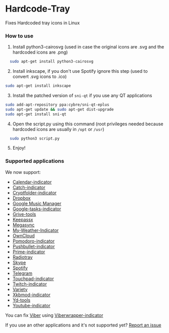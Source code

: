 # Hardcode-Tray
Fixes Hardcoded tray icons in Linux

### How to use
  1. Install python3-cairosvg (used in case the original icons are .svg and the hardcoded icons are .png)
  ```bash
    sudo apt-get install python3-cairosvg
  ```
  
  2. Install inkscape, if you don't use Spotify ignore this step (used to convert .svg icons to .ico)
  ```bash
  sudo apt-get install inkscape
  ```
  3. Install the patched version of ```sni-qt``` if you use any QT applications
  ```bash
  sudo add-apt-repository ppa:cybre/sni-qt-eplus
  sudo apt-get update && sudo apt-get dist-upgrade
  sudo apt-get install sni-qt

  ```  

  4. Open the script.py using this command (root privileges needed because hardcoded icons are usually in `/opt` or `/usr`)
  ```bash
    sudo python3 script.py
  ```
  
  5. Enjoy!

### Supported applications
We now support:
* [Calendar-indicator](https://bugs.launchpad.net/calendar-indicator)
* [Catch-indicator](https://launchpad.net/~atareao)
* [Cryptfolder-indicator](https://launchpad.net/~atareao)
* [Dropbox](https://www.dropbox.com/)
* [Google Music Manager](https://support.google.com/googleplay/answer/1229970?hl=en)
* [Google-tasks-indicator](https://launchpad.net/~atareao)
* [Grive-tools](https://launchpad.net/~thefanclub/+archive/ubuntu/grive-tools)
* [Keepassx](https://www.keepassx.org/)
* [Megasync](https://mega.co.nz/)
* [My-Weather-Indicator](https://launchpad.net/my-weather-indicator)
* [OwnCloud](https://owncloud.org/)
* [Pomodoro-indicator](https://github.com/malev/pomodoro-indicator)
* [Pushbullet-indicator](https://launchpad.net/~atareao)
* [Prime-indicator](https://github.com/beidl/prime-indicator)
* [Radiotray](http://radiotray.sourceforge.net/)
* [Skype](http://www.skype.com/)
* [Spotify](https://www.spotify.com)
* [Telegram](https://desktop.telegram.org/)
* [Touchpad-indicator](https://launchpad.net/touchpad-indicator)
* [Twitch-indicator](https://github.com/rbrs/twitch-indicator)
* [Variety](http://peterlevi.com/variety/)
* [Xkbmod-indicator](https://github.com/sneetsher/indicator-xkbmod)
* [Yd-tools](https://github.com/slytomcat/yandex-disk-indicator)
* [Youtube-indicator](https://github.com/slytomcat/yandex-disk-indicator)

You can fix [Viber](https://www.viber.com/) using [Viberwrapper-indicator](https://github.com/karas84/viberwrapper-indicator)

If you use an other applications and it's not supported yet? [Report an issue](https://github.com/bil-elmoussaoui/Hardcode-Tray/issues)
